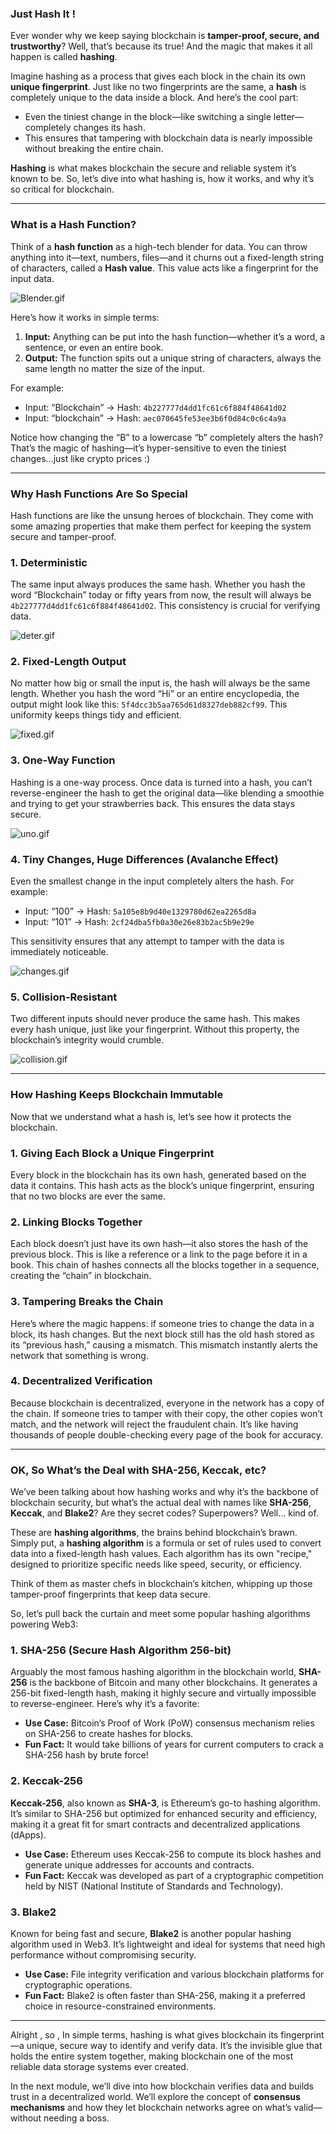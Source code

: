 ### Just Hash It !

Ever wonder why we keep saying blockchain is **tamper-proof, secure, and trustworthy**? Well, that’s because its true!  And the magic that makes it all happen is called **hashing**.

Imagine hashing as a process that gives each block in the chain its own **unique fingerprint**. Just like no two fingerprints are the same, a **hash** is completely unique to the data inside a block. And here’s the cool part:

- Even the tiniest change in the block—like switching a single letter—completely changes its hash.
- This ensures that tampering with blockchain data is nearly impossible without breaking the entire chain.

**Hashing** is what makes blockchain the secure and reliable system it’s known to be. So, let’s dive into what hashing is, how it works, and why it’s so critical for blockchain.

---

### **What is a Hash Function?**

Think of a **hash function** as a high-tech blender for data. You can throw anything into it—text, numbers, files—and it churns out a fixed-length string of characters, called a **Hash value**. This value acts like a fingerprint for the input data.

![Blender.gif](https://raw.githubusercontent.com/The-Web3-Compass/web3-compass-data-repository/refs/heads/main/basecamp/blockchain-starterpack/images/how-blockchain-store-data/hashing/Blender.gif)

Here’s how it works in simple terms:

1. **Input:** Anything can be put into the hash function—whether it’s a word, a sentence, or even an entire book.
2. **Output:** The function spits out a unique string of characters, always the same length no matter the size of the input.

For example:

- Input: “Blockchain” → Hash: `4b227777d4dd1fc61c6f884f48641d02`
- Input: “blockchain” → Hash: `aec070645fe53ee3b6f0d84c0c6c4a9a`

Notice how changing the “B” to a lowercase “b” completely alters the hash? That’s the magic of hashing—it’s hyper-sensitive to even the tiniest changes…just like crypto prices :)

---

### **Why Hash Functions Are So Special**

Hash functions are like the unsung heroes of blockchain. They come with some amazing properties that make them perfect for keeping the system secure and tamper-proof.

### **1. Deterministic**

The same input always produces the same hash. Whether you hash the word “Blockchain” today or fifty years from now, the result will always be `4b227777d4dd1fc61c6f884f48641d02`. This consistency is crucial for verifying data.

![deter.gif](https://raw.githubusercontent.com/The-Web3-Compass/web3-compass-data-repository/refs/heads/main/basecamp/blockchain-starterpack/images/how-blockchain-store-data/hashing/deter.gif)

### **2. Fixed-Length Output**

No matter how big or small the input is, the hash will always be the same length. Whether you hash the word “Hi” or an entire encyclopedia, the output might look like this: `5f4dcc3b5aa765d61d8327deb882cf99`. This uniformity keeps things tidy and efficient.

![fixed.gif](https://raw.githubusercontent.com/The-Web3-Compass/web3-compass-data-repository/refs/heads/main/basecamp/blockchain-starterpack/images/how-blockchain-store-data/hashing/fixed.gif)

### **3. One-Way Function**

Hashing is a one-way process. Once data is turned into a hash, you can’t reverse-engineer the hash to get the original data—like blending a smoothie and trying to get your strawberries back. This ensures the data stays secure.

![uno.gif](https://raw.githubusercontent.com/The-Web3-Compass/web3-compass-data-repository/refs/heads/main/basecamp/blockchain-starterpack/images/how-blockchain-store-data/hashing/uno.gif)

### **4. Tiny Changes, Huge Differences (Avalanche Effect)**

Even the smallest change in the input completely alters the hash. For example:

- Input: “100” → Hash: `5a105e8b9d40e1329780d62ea2265d8a`
- Input: “101” → Hash: `2cf24dba5fb0a30e26e83b2ac5b9e29e`

This sensitivity ensures that any attempt to tamper with the data is immediately noticeable.

![changes.gif](https://raw.githubusercontent.com/The-Web3-Compass/web3-compass-data-repository/refs/heads/main/basecamp/blockchain-starterpack/images/how-blockchain-store-data/hashing/changes.gif)

### **5. Collision-Resistant**

Two different inputs should never produce the same hash. This makes every hash unique, just like your fingerprint. Without this property, the blockchain’s integrity would crumble.

![collision.gif](https://raw.githubusercontent.com/The-Web3-Compass/web3-compass-data-repository/refs/heads/main/basecamp/blockchain-starterpack/images/how-blockchain-store-data/hashing/collision.gif)

---

### **How Hashing Keeps Blockchain Immutable**

Now that we understand what a hash is, let’s see how it protects the blockchain.

### **1. Giving Each Block a Unique Fingerprint**

Every block in the blockchain has its own hash, generated based on the data it contains. This hash acts as the block’s unique fingerprint, ensuring that no two blocks are ever the same.

### **2. Linking Blocks Together**

Each block doesn’t just have its own hash—it also stores the hash of the previous block. This is like a reference or a link to the page before it in a book. This chain of hashes connects all the blocks together in a sequence, creating the “chain” in blockchain.

### **3. Tampering Breaks the Chain**

Here’s where the magic happens: if someone tries to change the data in a block, its hash changes. But the next block still has the old hash stored as its “previous hash,” causing a mismatch. This mismatch instantly alerts the network that something is wrong.

### **4. Decentralized Verification**

Because blockchain is decentralized, everyone in the network has a copy of the chain. If someone tries to tamper with their copy, the other copies won’t match, and the network will reject the fraudulent chain. It’s like having thousands of people double-checking every page of the book for accuracy.

---

### **OK, So What’s the Deal with SHA-256, Keccak, etc?**

We’ve been talking about how hashing works and why it’s the backbone of blockchain security, but what’s the actual deal with names like **SHA-256**, **Keccak**, and **Blake2**? Are they secret codes? Superpowers? Well… kind of.

These are **hashing algorithms**, the brains behind blockchain’s brawn. Simply put, a **hashing algorithm** is a formula or set of rules used to convert data into a fixed-length hash values. Each algorithm has its own "recipe," designed to prioritize specific needs like speed, security, or efficiency.

Think of them as master chefs in blockchain’s kitchen, whipping up those tamper-proof fingerprints that keep data secure.

So, let’s pull back the curtain and meet some popular hashing algorithms powering Web3:

### **1. SHA-256 (Secure Hash Algorithm 256-bit)**

Arguably the most famous hashing algorithm in the blockchain world, **SHA-256** is the backbone of Bitcoin and many other blockchains. It generates a 256-bit fixed-length hash, making it highly secure and virtually impossible to reverse-engineer. Here’s why it’s a favorite:

- **Use Case:** Bitcoin’s Proof of Work (PoW) consensus mechanism relies on SHA-256 to create hashes for blocks.
- **Fun Fact:** It would take billions of years for current computers to crack a SHA-256 hash by brute force!

### **2. Keccak-256**

**Keccak-256**, also known as **SHA-3**, is Ethereum’s go-to hashing algorithm. It’s similar to SHA-256 but optimized for enhanced security and efficiency, making it a great fit for smart contracts and decentralized applications (dApps).

- **Use Case:** Ethereum uses Keccak-256 to compute its block hashes and generate unique addresses for accounts and contracts.
- **Fun Fact:** Keccak was developed as part of a cryptographic competition held by NIST (National Institute of Standards and Technology).

### **3. Blake2**

Known for being fast and secure, **Blake2** is another popular hashing algorithm used in Web3. It’s lightweight and ideal for systems that need high performance without compromising security.

- **Use Case:** File integrity verification and various blockchain platforms for cryptographic operations.
- **Fun Fact:** Blake2 is often faster than SHA-256, making it a preferred choice in resource-constrained environments.

---

Alright , so , In simple terms, hashing is what gives blockchain its fingerprint—a unique, secure way to identify and verify data. It’s the invisible glue that holds the entire system together, making blockchain one of the most reliable data storage systems ever created.

In the next module, we’ll dive into how blockchain verifies data and builds trust in a decentralized world. We’ll explore the concept of **consensus mechanisms** and how they let blockchain networks agree on what’s valid—without needing a boss.